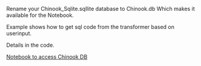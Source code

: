 Rename your Chinook_Sqlite.sqllite database to Chinook.db
Which makes it available for the Notebook. 

Example shows how to get sql code from 
the transformer based on userinput.

Details in the code. 

<a href="AccessDbFromLangchain.ipynb">Notebook to access Chinook DB</a>

